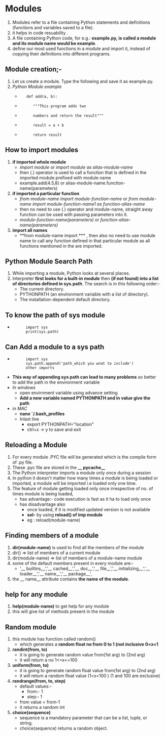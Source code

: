 # Modules
1. Modules refer to a file containing Python statements and definitions (functions and variables saved to a file).
2. it helps in code resuability .
3. A file containing Python code, for e.g.: **example.py, is called a module and its module name would be example**.
4. define our most used functions in a module and import it, instead of copying their definitions into different programs.

## Module creation;-
1. Let us create a module. Type the following and save it as example.py.
2. *Python Module example*
    -        def add(a, b):
    -           """This program adds two
    -           numbers and return the result"""
    -           result = a + b
    -           return result

## How to import modules 
1. **if imported whole module**
    - *import module*  or *import module as alias-module-name*
    - then (.) operator is used to call a function that is defined in the imported module prefixed with module name
    - example.add(4.5,8)  or alias-module-name.function-name(parameters)
2. **if imported a particular function**
    - *from module-name import module-function-name*   or *from module-name import module-function-name1  as function-alias-name*  
    - then no need to use (.) operator and module-name, straight away function can be used with passing parameters into it.
    - *module-function-name(parameters)*  or *function-alias-name(parameters)*
3. **import all names**
    - **from module-name import *** , then also no need to use module name to call any function defined in that particular module as all functions mentioned in the are imported.

## Python Module Search Path
1. While importing a module, Python looks at several places. 
2. Interpreter **first looks for a built-in module** then **(if not found) into a list of directories defined in sys.path**. The search is in this following order:-
    - The current directory.
    - PYTHONPATH (an environment variable with a list of directory).
    - The installation-dependent default directory.

## To know the path of sys module
-           import sys
            print(sys.path)

## Can Add a module to a sys path
-           import sys
            sys.path.append('path_which you wnat to include')
            other imports
- **This way of appending sys path can lead to many problems** so better to add the path in the environment variable
- *In windows*
    - open envirnment variable using advance setting 
    - **Add a new variable named PYTHONPATH and in value give the path**
- *in MAC*
    - **nano `/.bash_profiles**
    - Inlast line 
        - export PYTHONPATH="location"
        - ctrl+x -> y to save and exit
    
            

## Reloading a Module
1. For every module .PYC file will be generated which is the compile form of .py file.
2. These .pyc file are stored in the **__ pycache__**
3. The Python interpreter imports a module only once during a session
4. In python it doesn't matter how many times a module is being loaded or imported, a module will be imported i.e loaded only one time.
5. The feature of module getting loaded only once irrespective of no. of times module is being loaded, 
    - has advantage:-
        code execution is fast as it ha to load only once
    - has disadvantage also
        - once loaded, if it is modified updated version is not available
        - **sol-**  by using **reload() of imp module** 
        - eg :    reload(module-name)


## Finding members of a module
1. **dir(module-name)** is used to find all the members of the module
2. dir()    => list of members of a current module
3. dir(module-name)    => list of members of a module-name module
4. some of the default members present in every module are:-
    - '__ builtins__','__ cached__','__ doc__','__ file__','__ initializing__','__ loader__','__ name__','__ package__',
5. the __ name__ attribute contains **the name of the module**.


## help for any module
1. **help(module-name)** to get help for any module
2. this will give list of methods present in the module


## Random module
1. this module has function called random() 
    - which generates a **random float no from 0 to 1 (not inclusive 0<x<1**
2. **randint(from, to)**
    - it is going to generate random value from(1st arg) to (2nd arg) 
    - it will return a no 1<=x<=100
3. **uniform(from, to)**
    - it is going to generate random float value from(1st arg) to (2nd arg) 
    - it will return a random float value (1<x<100 ) (1 and 100 are exclusive)
4. **randrange(from, to, step)**
    - default values:-
        - from:- 1
        - step:- 1
    - from value = from-1
    - it returns a random int
5. **choice(sequence)**
    - sequence is a mandatory parameter that can be a list, tuple, or string.
    - choice(sequence) returns a random object. 
